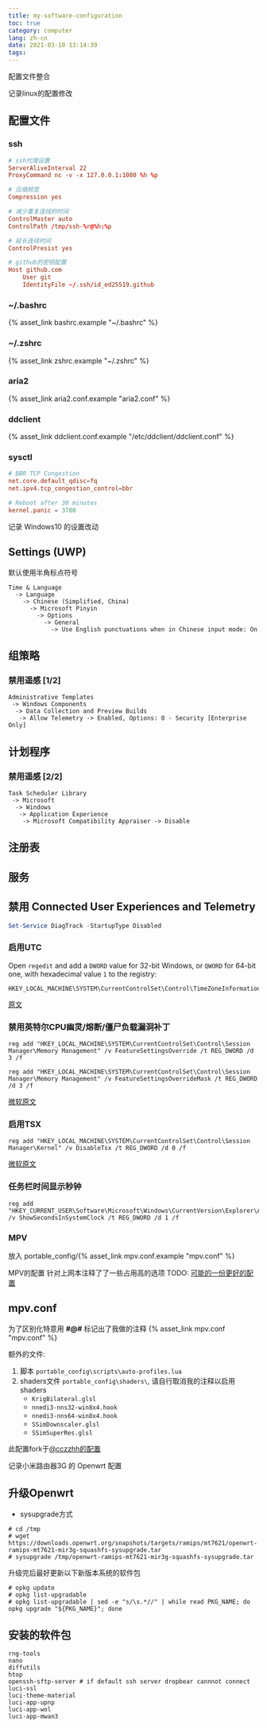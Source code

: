 ```yaml
---
title: my-software-configuration
toc: true
category: computer
lang: zh-cn
date: 2021-03-10 13:14:39
tags:
---
```


配置文件整合

<!-- more -->

记录linux的配置修改

## 配置文件

### ssh

```conf .ssh/config
# ssh代理设置
ServerAliveInterval 22
ProxyCommand nc -v -x 127.0.0.1:1080 %h %p

# 压缩频宽
Compression yes

# 减少重复连线的时间
ControlMaster auto
ControlPath /tmp/ssh-%r@%h:%p

# 延长连线时间
ControlPresist yes

# github的密钥配置
Host github.com
    User git
    IdentityFile ~/.ssh/id_ed25519.github
```

### ~/.bashrc

{% asset_link bashrc.example "~/.bashrc" %}

### ~/.zshrc

{% asset_link zshrc.example "~/.zshrc" %}

### aria2

{% asset_link aria2.conf.example "aria2.conf" %}

### ddclient

{% asset_link ddclient.conf.example "/etc/ddclient/ddclient.conf" %}

### sysctl

```conf
# BBR TCP Congestion
net.core.default_qdisc=fq
net.ipv4.tcp_congestion_control=bbr

# Reboot after 30 minutes
kernel.panic = 3780
```

记录 Windows10 的设置改动

## Settings (UWP)

默认使用半角标点符号
```
Time & Language
  -> Language
    -> Chinese (Simplified, China)
      -> Microsoft Pinyin
        -> Options
          -> General
            -> Use English punctuations when in Chinese input mode: On

```

## 组策略

### 禁用遥感 [1/2]

```
Administrative Templates
 -> Windows Components
  -> Data Collection and Preview Builds
   -> Allow Telemetry -> Enabled, Options: 0 - Security [Enterprise Only]
```

## 计划程序

### 禁用遥感 [2/2]

```
Task Scheduler Library
 -> Microsoft
  -> Windows
   -> Application Experience
    -> Microsoft Compatibility Appraiser -> Disable
```

## 注册表

## 服务

## 禁用 Connected User Experiences and Telemetry

```powershell
Set-Service DiagTrack -StartupType Disabled
```

### 启用UTC

Open `regedit` and add a `DWORD` value for 32-bit Windows, or `QWORD` for 64-bit one, with hexadecimal value `1` to the registry:
```batch
HKEY_LOCAL_MACHINE\SYSTEM\CurrentControlSet\Control\TimeZoneInformation\RealTimeIsUniversal
```

[原文](https://wiki.archlinux.org/index.php/System_time#UTC_in_Windows)

### 禁用英特尔CPU幽灵/熔断/僵尸负载漏洞补丁

```batch
reg add "HKEY_LOCAL_MACHINE\SYSTEM\CurrentControlSet\Control\Session Manager\Memory Management" /v FeatureSettingsOverride /t REG_DWORD /d 3 /f

reg add "HKEY_LOCAL_MACHINE\SYSTEM\CurrentControlSet\Control\Session Manager\Memory Management" /v FeatureSettingsOverrideMask /t REG_DWORD /d 3 /f
```

[微软原文](https://support.microsoft.com/en-us/help/4073119/protect-against-speculative-execution-side-channel-vulnerabilities-in)

### 启用TSX

```batch
reg add "HKEY_LOCAL_MACHINE\SYSTEM\CurrentControlSet\Control\Session Manager\Kernel" /v DisableTsx /t REG_DWORD /d 0 /f
```

[微软原文](https://support.microsoft.com/en-us/help/4531006/guidance-for-disabling-intel-transactional-synchronization-extensions)

### 任务栏时间显示秒钟

```batch
reg add "HKEY_CURRENT_USER\Software\Microsoft\Windows\CurrentVersion\Explorer\Advanced" /v ShowSecondsInSystemClock /t REG_DWORD /d 1 /f
```

### MPV

放入 portable_config/{% asset_link mpv.conf.example "mpv.conf" %}

MPV的配置
针对上网本注释了了一些占用高的选项
TODO: [可能的一份更好的配置](https://github.com/Argon-/mpv-config/blob/master/mpv.conf)

## mpv.conf

为了区别化特意用 **\#@\#** 标记出了我做的注释
{% asset_link mpv.conf "mpv.conf" %}

额外的文件:
1. 脚本 `portable_config\scripts\auto-profiles.lua`
2. shaders文件 `portable_config\shaders\`, 请自行取消我的注释以启用shaders
   - `KrigBilateral.glsl`
   - `nnedi3-nns32-win8x4.hook`
   - `nnedi3-nns64-win8x4.hook`
   - `SSimDownscaler.glsl`
   - `SSimSuperRes.glsl`

此配置fork于[@cczzhh的配置](http://bbs.vcb-s.com/thread-2730-1-1.html)

记录小米路由器3G 的 Openwrt 配置

## 升级Openwrt

* sysupgrade方式
```console
# cd /tmp
# wget https://downloads.openwrt.org/snapshots/targets/ramips/mt7621/openwrt-ramips-mt7621-mir3g-squashfs-sysupgrade.tar
# sysupgrade /tmp/openwrt-ramips-mt7621-mir3g-squashfs-sysupgrade.tar
```

升级完后最好更新以下新版本系统的软件包
```console
# opkg update
# opkg list-upgradable
# opkg list-upgradable | sed -e "s/\s.*//" | while read PKG_NAME; do opkg upgrade "${PKG_NAME}"; done
```

## 安装的软件包

```
rng-tools
nano
diffutils
htop
openssh-sftp-server # if default ssh server dropbear cannnot connect
luci-ssl
luci-theme-material
luci-app-upnp
luci-app-wol
luci-app-mwan3
```

